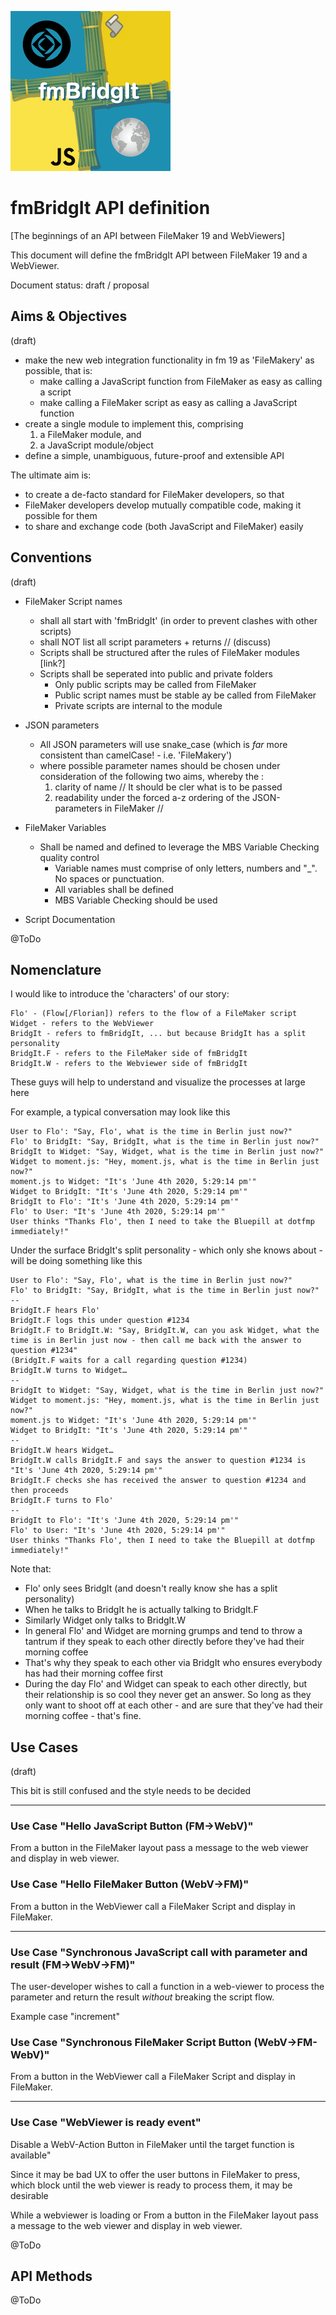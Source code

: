 [![fmBridgIt logo][fmBridgIt logo]][fmBridgIt repo]

# fmBridgIt API definition
[The beginnings of an API between FileMaker 19 and WebViewers]

This document will define the fmBridgIt API between FileMaker 19 and a WebViewer.

Document status: draft / proposal

## Aims & Objectives

(draft)

- make the new web integration functionality in fm 19 as 'FileMakery' as possible, that is:
  - make calling a JavaScript function from FileMaker as easy as calling a script
  - make calling a FileMaker script as easy as calling a JavaScript function
- create a single module to implement this, comprising 
  1. a FileMaker module, and
  2. a JavaScript module/object
- define a simple, unambiguous, future-proof and extensible API

The ultimate aim is:
- to create a de-facto standard for FileMaker developers, so that
- FileMaker developers develop mutually compatible code, making it possible for them
- to share and exchange code (both JavaScript and FileMaker) easily

## Conventions

(draft)

- FileMaker Script names 
  - shall all start with 'fmBridgIt' (in order to prevent clashes with other scripts)
  - shall NOT list all script parameters + returns // (discuss)
  - Scripts shall be structured after the rules of FileMaker modules [link?]
  - Scripts shall be seperated into public and private folders
    - Only public scripts may be called from FileMaker
    - Public script names must be stable ay be called from FileMaker
    - Private scripts are internal to the module
- JSON parameters
  - All JSON parameters will use snake_case (which is *far* more consistent than camelCase! - i.e. 'FileMakery')
  - where possible parameter names should be chosen under consideration of the following two aims, whereby the :
    1. clarity of name // It should be cler what is to be passed
    2. readability under the forced a-z ordering of the JSON-parameters in FileMaker // 

- FileMaker Variables
  - Shall be named and defined to leverage the MBS Variable Checking quality control
    - Variable names must comprise of only letters, numbers and "_". No spaces or punctuation.
    - All variables shall be defined
    - MBS Variable Checking should be used

- Script Documentation

@ToDo

## Nomenclature

I would like to introduce the 'characters' of our story:

    Flo' - (Flow[/Florian]) refers to the flow of a FileMaker script
    Widget - refers to the WebViewer
    BridgIt - refers to fmBridgIt, ... but because BridgIt has a split personality
    BridgIt.F - refers to the FileMaker side of fmBridgIt
    BridgIt.W - refers to the Webviewer side of fmBridgIt

These guys will help to understand and visualize the processes at large here

For example, a typical conversation may look like this

    User to Flo': "Say, Flo', what is the time in Berlin just now?"
    Flo' to BridgIt: "Say, BridgIt, what is the time in Berlin just now?"
    BridgIt to Widget: "Say, Widget, what is the time in Berlin just now?"
    Widget to moment.js: "Hey, moment.js, what is the time in Berlin just now?"
    moment.js to Widget: "It's 'June 4th 2020, 5:29:14 pm'"
    Widget to BridgIt: "It's 'June 4th 2020, 5:29:14 pm'"
    BridgIt to Flo': "It's 'June 4th 2020, 5:29:14 pm'"
    Flo' to User: "It's 'June 4th 2020, 5:29:14 pm'"
    User thinks "Thanks Flo', then I need to take the Bluepill at dotfmp immediately!"

Under the surface BridgIt's split personality - which only she knows about - will be doing something like this

    User to Flo': "Say, Flo', what is the time in Berlin just now?"
    Flo' to BridgIt: "Say, BridgIt, what is the time in Berlin just now?"
    --
    BridgIt.F hears Flo'
    BridgIt.F logs this under question #1234
    BridgIt.F to BridgIt.W: "Say, BridgIt.W, can you ask Widget, what the time is in Berlin just now - then call me back with the answer to question #1234"
    (BridgIt.F waits for a call regarding question #1234)
    BridgIt.W turns to Widget…
    --
    BridgIt to Widget: "Say, Widget, what is the time in Berlin just now?"
    Widget to moment.js: "Hey, moment.js, what is the time in Berlin just now?"
    moment.js to Widget: "It's 'June 4th 2020, 5:29:14 pm'"
    Widget to BridgIt: "It's 'June 4th 2020, 5:29:14 pm'"
    --
    BridgIt.W hears Widget…
    BridgIt.W calls BridgIt.F and says the answer to question #1234 is "It's 'June 4th 2020, 5:29:14 pm'"
    BridgIt.F checks she has received the answer to question #1234 and then proceeds
    BridgIt.F turns to Flo'
    --
    BridgIt to Flo': "It's 'June 4th 2020, 5:29:14 pm'"
    Flo' to User: "It's 'June 4th 2020, 5:29:14 pm'"
    User thinks "Thanks Flo', then I need to take the Bluepill at dotfmp immediately!"

Note that:
- Flo' only sees BridgIt (and doesn't really know she has a split personality)
- When he talks to BridgIt he is actually talking to BridgIt.F 
- Similarly Widget only talks to BridgIt.W
- In general Flo' and Widget are morning grumps and tend to throw a tantrum if they speak to each other directly before they've had their morning coffee
- That's why they speak to each other via BridgIt who ensures everybody has had their morning coffee first
- During the day Flo' and Widget can speak to each other directly, but their relationship is so cool they never get an answer. So long as they only want to shoot off at each other - and are sure that they've had their morning coffee - that's fine.


## Use Cases

(draft)

This bit is still confused and the style needs to be decided

---

### Use Case "Hello JavaScript Button (FM->WebV)"

From a button in the FileMaker layout pass a message to the web viewer and display in web viewer.

### Use Case "Hello FileMaker Button (WebV->FM)"

From a button in the WebViewer call a FileMaker Script and display in FileMaker.

---

### Use Case "Synchronous JavaScript call with parameter and result (FM->WebV->FM)"

The user-developer wishes to call a function in a web-viewer to process the parameter and return the result *without* breaking the script flow.

Example case "increment"


### Use Case "Synchronous FileMaker Script Button (WebV->FM-WebV)"

From a button in the WebViewer call a FileMaker Script and display in FileMaker.

---

### Use Case "WebViewer is ready event"

Disable a WebV-Action Button in FileMaker until the target function is available"

Since it may be bad UX to offer the user buttons in FileMaker to press, which block until the web viewer is ready to process them, it may be desirable 

While a webviewer is loading or 
From a button in the FileMaker layout pass a message to the web viewer and display in web viewer.




@ToDo

## API Methods

@ToDo


[fmBridgIt repo]:https://github.com/mrwatson-de/fmBridgIt
[fmBridgIt logo]:fmBridgIt_logo.png
